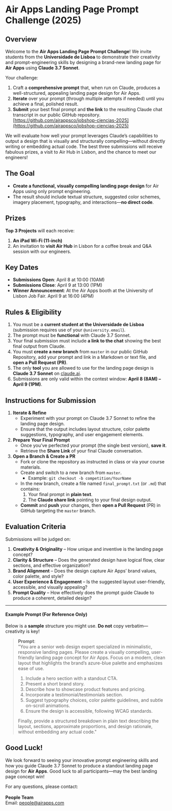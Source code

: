 # Air Apps Landing Page Prompt Challenge (2025)
 
 ## Overview
 
 Welcome to the **Air Apps Landing Page Prompt Challenge**! We invite students from the **Universidade de Lisboa** to demonstrate their creativity and prompt-engineering skills by designing a brand-new landing page for **Air Apps** using **Claude 3.7 Sonnet**.
 
 Your challenge:
 
 1. Craft a **comprehensive prompt** that, when run on Claude, produces a well-structured, appealing landing page design for Air Apps.
 2. **Iterate** over your prompt (through multiple attempts if needed) until you achieve a final, polished result.
 3. **Submit** your best final prompt and **the link** to the resulting Claude chat transcript in our public GitHub repository. [https://github.com/airappsco/jobshop-ciencias-2025](https://github.com/airappsco/jobshop-ciencias-2025)
 
 We will evaluate how well your prompt leverages Claude’s capabilities to output a design that is visually and structurally compelling—without directly writing or embedding actual code. The best three submissions will receive fabulous prizes, a visit to Air Hub in Lisbon, and the chance to meet our engineers!
 
 ## The Goal
 
 * **Create a functional, visually compelling landing page design** for Air Apps using only prompt engineering.
 * The result should include textual structure, suggested color schemes, imagery placement, typography, and interactions—**no direct code**.
 
 ## Prizes
 
 **Top 3 Projects** will each receive:
 
 1. **An iPad Wi‑Fi (11-inch)**
 2. An invitation to **visit Air Hub** in Lisbon for a coffee break and Q\&A session with our engineers.
 
 ## Key Dates
 
 * **Submissions Open**: April 8 at 10:00 (10AM)
 * **Submissions Close**: April 9 at 13:00 (1PM)
 * **Winner Announcement**: At the Air Apps booth at the University of Lisbon Job Fair. April 9 at 16:00 (4PM)
 
 ## Rules & Eligibility
 
 1. You must be a **current student at the Universidade de Lisboa** (submission requires use of your `@university.email`).
 2. The prompt must be **functional** with Claude 3.7 Sonnet.
 3. Your final submission must include **a link to the chat** showing the best final output from Claude.
 4. You must **create a new branch** from `master` in our public GitHub Repository, add your prompt and link in a Markdown or text file, and **open a Pull Request (PR)**.
 5. The only **tool** you are allowed to use for the landing page design is **Claude 3.7 Sonnet** on [claude.ai](https://claude.ai/).
 6. Submissions are only valid within the contest window: **April 8 (8AM) – April 9 (1PM)**.
 
 ## Instructions for Submission
 
 1. **Iterate & Refine**
    * Experiment with your prompt on Claude 3.7 Sonnet to refine the landing page design.
    * Ensure that the output includes layout structure, color palette suggestions, typography, and user engagement elements.
 2. **Prepare Your Final Prompt**
    * Once you’ve perfected your prompt (the single best version), **save it**.
    * Retrieve the **Share Link** of your final Claude conversation.
 3. **Open a Branch & Create a PR**
    * Fork or clone the repository as instructed in class or via your course materials.
    * Create and switch to a new branch from `master`.
      * Example: `git checkout -b competition/YourName`
    * In the new branch, create a file named `final_prompt.txt` (or `.md`) that contains:
      1. Your final prompt in **plain text**.
      2. The **Claude share link** pointing to your final design output.
    * **Commit** and **push** your changes, then **open a Pull Request** (PR) in GitHub targeting the `master` branch.
 
 ## Evaluation Criteria
 
 Submissions will be judged on:
 
 1. **Creativity & Originality** – How unique and inventive is the landing page concept?
 2. **Clarity & Structure** – Does the generated design have logical flow, clear sections, and effective organization?
 3. **Brand Alignment** – Does the design capture Air Apps’ brand values, color palette, and style?
 4. **User Experience & Engagement** – Is the suggested layout user-friendly, accessible, and visually appealing?
 5. **Prompt Quality** – How effectively does the prompt guide Claude to produce a coherent, detailed design?
 
 ***
 
 #### Example Prompt (For Reference Only)
 
 Below is a **sample** structure you might use. **Do not** copy verbatim—creativity is key!
 
 > **Prompt**:\
 > "You are a senior web design expert specialized in minimalistic, responsive landing pages. Please create a visually compelling, user-friendly landing page concept for Air Apps. Focus on a modern, clean layout that highlights the brand’s azure-blue palette and emphasizes ease of use.
 >
 > 1. Include a hero section with a standout CTA.
 > 2. Present a short brand story.
 > 3. Describe how to showcase product features and pricing.
 > 4. Incorporate a testimonial/testimonials section.
 > 5. Suggest typography choices, color palette guidelines, and subtle on-scroll animations.
 > 6. Ensure the design is accessible, following WCAG standards.
 >
 > Finally, provide a structured breakdown in plain text describing the layout, sections, approximate proportions, and design rationale, without embedding any actual code."
 
 ## Good Luck!
 
 We look forward to seeing your innovative prompt engineering skills and how you guide Claude 3.7 Sonnet to produce a standout landing page design for **Air Apps**. Good luck to all participants—may the best landing page concept win!
 
 For any questions, please contact:\
 \
 **People Team**\
 Email: people@airapps.com
